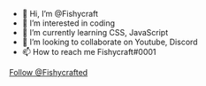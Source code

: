 - 👋 Hi, I’m @Fishycraft
- 👀 I’m interested in coding
- 🌱 I’m currently learning CSS, JavaScript
- 💞️ I’m looking to collaborate on Youtube, Discord
- 📫 How to reach me Fishycraft#0001

<a href="https://twitter.com/Fishycrafted?ref_src=twsrc%5Etfw" class="twitter-follow-button" data-show-count="false">Follow @Fishycrafted</a>
<!---
run Fishycraft.exe

const Fishycraft.py
env.token => kill

kill.run = console.run === (kill {git.userid})

--->

